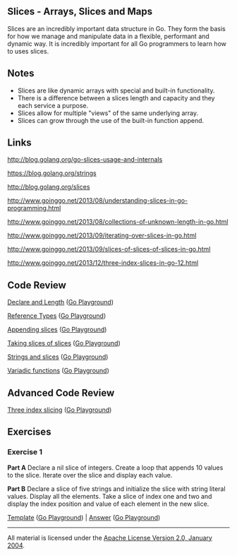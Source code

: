 ## Slices - Arrays, Slices and Maps

Slices are an incredibly important data structure in Go. They form the basis for how we manage and manipulate data in a flexible, performant and dynamic way. It is incredibly important for all Go programmers to learn how to uses slices.

## Notes

* Slices are like dynamic arrays with special and built-in functionality.
* There is a difference between a slices length and capacity and they each service a purpose.
* Slices allow for multiple "views" of the same underlying array.
* Slices can grow through the use of the built-in function append.

## Links

http://blog.golang.org/go-slices-usage-and-internals

https://blog.golang.org/strings

http://blog.golang.org/slices

http://www.goinggo.net/2013/08/understanding-slices-in-go-programming.html

http://www.goinggo.net/2013/08/collections-of-unknown-length-in-go.html

http://www.goinggo.net/2013/09/iterating-over-slices-in-go.html

http://www.goinggo.net/2013/09/slices-of-slices-of-slices-in-go.html

http://www.goinggo.net/2013/12/three-index-slices-in-go-12.html

## Code Review

[Declare and Length](example1/example1.go) ([Go Playground](https://play.golang.org/p/sq3zBRbuJU))

[Reference Types](example2/example2.go) ([Go Playground](http://play.golang.org/p/e-U8HPnmIL))

[Appending slices](example4/example4.go) ([Go Playground](https://play.golang.org/p/IHKg8PuSj4))

[Taking slices of slices](example3/example3.go) ([Go Playground](http://play.golang.org/p/etCPO64mWh))

[Strings and slices](example5/example5.go) ([Go Playground](https://play.golang.org/p/0WWW4Lwok4))

[Variadic functions](example6/example6.go) ([Go Playground](http://play.golang.org/p/5uDVuormwB))

## Advanced Code Review

[Three index slicing](advanced/example1/example1.go) ([Go Playground](http://play.golang.org/p/TepZptJati))

## Exercises

### Exercise 1

**Part A** Declare a nil slice of integers. Create a loop that appends 10 values to the slice. Iterate over the slice and display each value.

**Part B** Declare a slice of five strings and initialize the slice with string literal values. Display all the elements. Take a slice of index one and two and display the index position and value of each element in the new slice.

[Template](exercises/template1/template1.go) ([Go Playground](https://play.golang.org/p/4fez2elO_f)) | 
[Answer](exercises/exercise1/exercise1.go) ([Go Playground](https://play.golang.org/p/HaCD5pxCMZ))
___
All material is licensed under the [Apache License Version 2.0, January 2004](http://www.apache.org/licenses/LICENSE-2.0).
